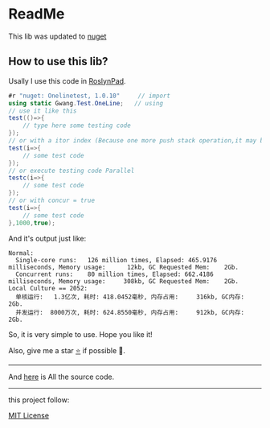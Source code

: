 # ReadMe

This lib was updated to [nuget](https://www.nuget.org/packages/Onelinetest/1.0.10#readme-body-tab "Download this lib")

## How to use this lib?
Usally I use this code in [RoslynPad](https://roslynpad.net "Download that powerful tool"). 
```C#
#r "nuget: Onelinetest, 1.0.10"     // import
using static Gwang.Test.OneLine;   // using
// use it like this
test(()=>{
    // type here some testing code
});
// or with a itor index (Because one more push stack operation,it may be a little slower, but it's not obvious.)
test(i=>{
    // some test code
});
// or execute testing code Parallel
testc(i=>{
    // some test code
});
// or with concur = true
test(i=>{
    // some test code
},1000,true);
```    
And it's output just like:
``` 
Normal:
  Single-core runs:   126 million times, Elapsed: 465.9176 milliseconds, Memory usage:      12kb, GC Requested Mem:    2Gb.
  Concurrent runs:    80 million times, Elapsed: 662.4186 milliseconds, Memory usage:     308kb, GC Requested Mem:    2Gb.
Local Culture == 2052:
  单核运行:   1.3亿次, 耗时: 418.0452毫秒, 内存占用:     316kb, GC内存:    2Gb.
  并发运行:  8000万次, 耗时: 624.8550毫秒, 内存占用:     912kb, GC内存:    2Gb.

```
So, it is very simple to use. 
Hope you like it!

Also, give me a star [⭐](https://github.com/wanggangzero/OneLineTest "Github") if possible 🤗.

----
And [here](https://github.com/wanggangzero/OneLineTest "click to view source code") is All the source code.
 
---
this project follow:

[MIT License](https://github.com/wanggangzero/OneLineTest/blob/main/LICENSE "license")


